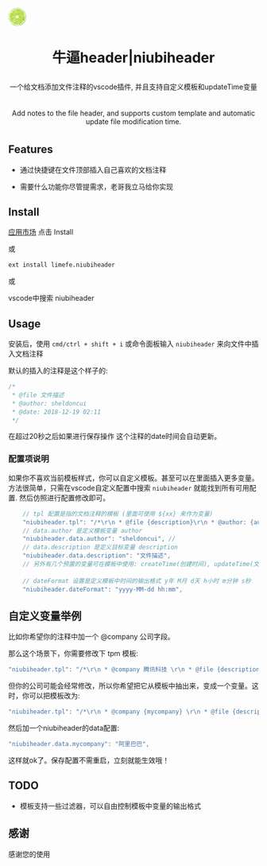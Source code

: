 <p>
    <a href="https://marketplace.visualstudio.com/items?itemName=limefe.niubiheader">
      <img alt="logo" width="36" height="36" src="./icon.png" alt="umall">
    </a>
</p>
<h1 align="center">
    牛逼header|niubiheader
</h1>

<p align="center" style="margin: 30px 0 35px;">一个给文档添加文件注释的vscode插件, 并且支持自定义模板和updateTime变量</p>
<p align="center" style="margin: 30px 0 35px;">Add notes to the file header, and supports custom template and automatic update file modification time.</p>


## Features

* 通过快捷键在文件顶部插入自己喜欢的文档注释

* 需要什么功能你尽管提需求，老哥我立马给你实现

## Install

[应用市场](https://marketplace.visualstudio.com/items?itemName=limefe.niubiheader#overview) 点击 Install

或

```bash
ext install limefe.niubiheader
```

或

vscode中搜索 niubiheader

## Usage

安装后，使用 `cmd/ctrl + shift + i` 或命令面板输入 `niubiheader` 来向文件中插入文档注释

默认的插入的注释是这个样子的:

```js
/*
 * @file 文件描述
 * @author: sheldoncui
 * @date: 2018-12-19 02:11
 */
```

在超过20秒之后如果进行保存操作 这个注释的date时间会自动更新。

### 配置项说明

如果你不喜欢当前模板样式，你可以自定义模板。甚至可以在里面插入更多变量。
方法很简单，只需在vscode自定义配置中搜索 `niubiheader` 就能找到所有可用配置. 然后仿照进行配置修改即可。

```js
    // tpl 配置是指的文档注释的模板 (里面可使用 ${xx} 来作为变量)
    "niubiheader.tpl": "/*\r\n * @file {description}\r\n * @author: {author}\r\n * @date: {updateTime}\r\n */\r\n"
    // data.author 是定义模板变量 author
    "niubiheader.data.author": "sheldoncui", // 
    // data.description 是定义目标变量 description
    "niubiheader.data.description": "文件描述",
    // 另外有几个预置的变量可在模板中使用: createTime(创建时间), updateTime(文档最后更新时间)

    // dateFormat 设置是定义模板中时间的输出格式 y年 M月 d天 h小时 m分钟 s秒
    "niubiheader.dateFormat": "yyyy-MM-dd hh:mm",
```

## 自定义变量举例

比如你希望你的注释中加一个 @company 公司字段。

那么这个场景下，你需要修改下 tpm 模板:

```js
"niubiheader.tpl": "/*\r\n * @company 腾讯科技 \r\n * @file {description}\r\n * @author: {author}\r\n * @date: {updateTime}\r\n */\r\n"
```

但你的公司可能会经常修改，所以你希望把它从模板中抽出来，变成一个变量。这时，你可以把模板改为:

```js
"niubiheader.tpl": "/*\r\n * @company {mycompany} \r\n * @file {description}\r\n * @author: {author}\r\n * @date: {updateTime}\r\n */\r\n"
```

然后加一个niubiheader的data配置:

```js
"niubiheader.data.mycompany": "阿里巴巴",
```

这样就ok了。保存配置不需重启，立刻就能生效哦！


## TODO

* 模板支持一些过滤器，可以自由控制模板中变量的输出格式

## 感谢

感谢您的使用
